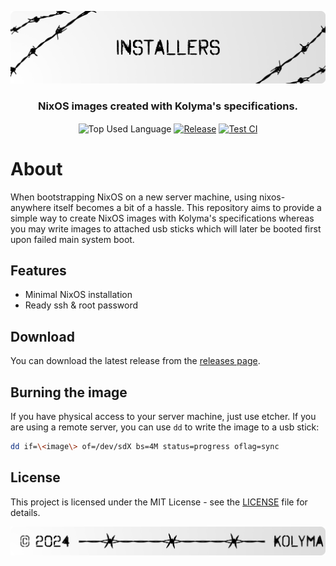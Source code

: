 <p align="center">
    <img src=".github/assets/header.png" alt="Kolyma's {Installer}">
</p>

<p align="center">
    <h3 align="center">NixOS images created with Kolyma's specifications.</h3>
</p>

<p align="center">
    <img align="center" src="https://img.shields.io/github/languages/top/orzklv/nix?style=flat&logo=nixos&logoColor=ffffff&labelColor=242424&color=242424" alt="Top Used Language">
    <a href="https://github.com/orzklv/nix/actions/workflows/test.yml"><img align="center" src="https://img.shields.io/github/v/release/kolyma-labs/installer?style=flat&logo=github&logoColor=ffffff&labelColor=242424&color=242424" alt="Release"></a>
    <a href="https://github.com/orzklv/nix/actions/workflows/test.yml"><img align="center" src="https://img.shields.io/github/actions/workflow/status/orzklv/nix/test.yml?style=flat&logo=github&logoColor=ffffff&labelColor=242424&color=242424" alt="Test CI"></a>
</p>

# About

When bootstrapping NixOS on a new server machine, using nixos-anywhere itself becomes a bit of a hassle. This repository aims to provide a simple way to create NixOS images with Kolyma's specifications whereas you may write images to attached usb sticks which will later be booted first upon failed main system boot.

## Features

- Minimal NixOS installation
- Ready ssh & root password

## Download

You can download the latest release from the [releases page](https://github.com/kolyma-labs/installer/releases).

## Burning the image

If you have physical access to your server machine, just use etcher. If you are using a remote server, you can use `dd` to write the image to a usb stick:

```bash
dd if=\<image\> of=/dev/sdX bs=4M status=progress oflag=sync
```

## License

This project is licensed under the MIT License - see the [LICENSE](license) file for details.

<p align="center">
    <img src=".github/assets/footer.png" alt="Kolyma's {Installer}">
</p>
